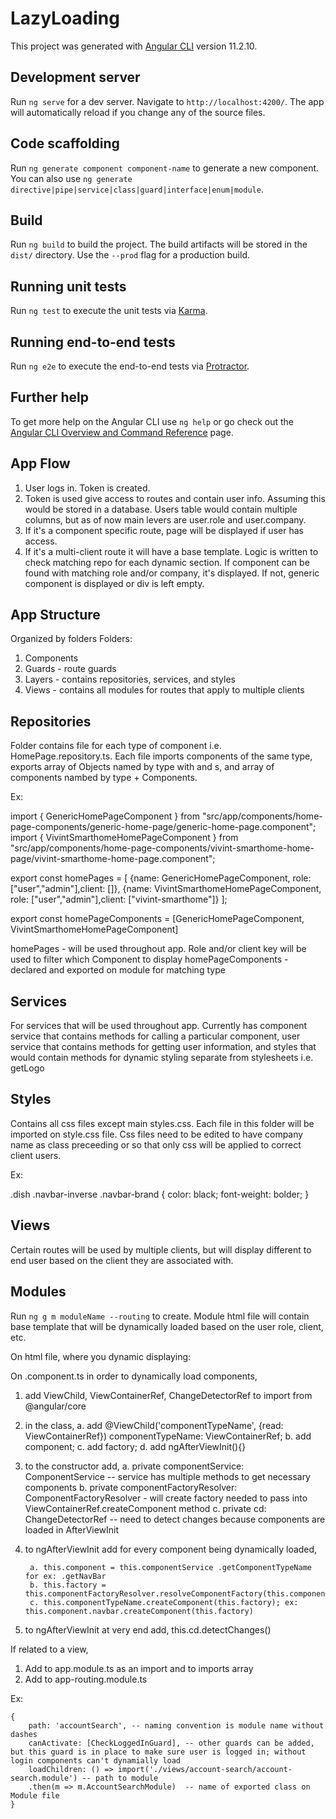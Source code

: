 # LazyLoading

This project was generated with [Angular CLI](https://github.com/angular/angular-cli) version 11.2.10.

## Development server

Run `ng serve` for a dev server. Navigate to `http://localhost:4200/`. The app will automatically reload if you change any of the source files.

## Code scaffolding

Run `ng generate component component-name` to generate a new component. You can also use `ng generate directive|pipe|service|class|guard|interface|enum|module`.

## Build

Run `ng build` to build the project. The build artifacts will be stored in the `dist/` directory. Use the `--prod` flag for a production build.

## Running unit tests

Run `ng test` to execute the unit tests via [Karma](https://karma-runner.github.io).

## Running end-to-end tests

Run `ng e2e` to execute the end-to-end tests via [Protractor](http://www.protractortest.org/).

## Further help

To get more help on the Angular CLI use `ng help` or go check out the [Angular CLI Overview and Command Reference](https://angular.io/cli) page.

## App Flow

1. User logs in. Token is created.
2. Token is used give access to routes and contain user info. Assuming this would be stored in a database. Users table would contain multiple columns, but as of now main levers are user.role and user.company.
3. If it's a component specific route, page will be displayed if user has access.
4. If it's a multi-client route it will have a base template. Logic is written to check matching repo for each dynamic section. If component can be found with matching role and/or company, it's displayed. If not, generic component is displayed or div is left empty.

## App Structure

Organized by folders
Folders:

1. Components
2. Guards - route guards
3. Layers - contains repositories, services, and styles
4. Views - contains all modules for routes that apply to multiple clients


## Repositories

Folder contains file for each type of component i.e. HomePage.repository.ts. Each file imports components of the same type, exports array of
Objects named by type with and s, and array of components nambed by type + Components.

Ex: 

import { GenericHomePageComponent } from "src/app/components/home-page-components/generic-home-page/generic-home-page.component";
import { VivintSmarthomeHomePageComponent } from "src/app/components/home-page-components/vivint-smarthome-home-page/vivint-smarthome-home-page.component";

export const homePages = [
    {name: GenericHomePageComponent, role: ["user","admin"],client: []},
    {name: VivintSmarthomeHomePageComponent, role: ["user","admin"],client: ["vivint-smarthome"]}
];

export const homePageComponents = [GenericHomePageComponent, VivintSmarthomeHomePageComponent]

homePages - will be used throughout app. Role and/or client key will be used to filter which Component to display
homePageComponents - declared and exported on module for matching type

## Services

For services that will be used throughout app. Currently has component service that contains methods for calling a particular component,
user service that contains methods for getting user information, and styles that would contain methods for dynamic styling separate from
stylesheets i.e. getLogo

## Styles

Contains all css files except main styles.css. Each file in this folder will be imported on style.css file. Css files need to be edited to have company
name as class preceeding or so that only css will be applied to correct client users. 

Ex:

.dish .navbar-inverse .navbar-brand {
    color: black;
    font-weight: bolder;
}

## Views

Certain routes will be used by multiple clients, but will display different to end user based on the client they are associated with.

## Modules

Run `ng g m moduleName --routing` to create. Module html file will contain base template that will be dynamically loaded based on the user role, client, etc.

On html file, where you dynamic displaying:

<div #componentTypeName></div>

On .component.ts in order to dynamically load components,

1. add ViewChild, ViewContainerRef, ChangeDetectorRef to import from @angular/core
2. in the class, 
        a. add @ViewChild('componentTypeName', {read: ViewContainerRef}) componentTypeName: ViewContainerRef;
        b. add component;
        c. add factory;
        d. add ngAfterViewInit(){}
3. to the constructor add,
        a. private componentService: ComponentService -- service has multiple methods to get necessary components
        b. private componentFactoryResolver: ComponentFactoryResolver - will create factory needed to pass into ViewContainerRef.createComponent method
        c. private cd: ChangeDetectorRef -- need to detect changes because components are loaded in AfterViewInit

4. to ngAfterViewInit add for every component being dynamically loaded,

        a. this.component = this.componentService .getComponentTypeName for ex: .getNavBar
        b. this.factory = this.componentFactoryResolver.resolveComponentFactory(this.component.name)
        c. this.componentTypeName.createComponent(this.factory); ex: this.component.navbar.createComponent(this.factory)

5. to ngAfterViewInit at very end add, this.cd.detectChanges()


If related to a view, 

1. Add to app.module.ts as an import and to imports array
2. Add to app-routing.module.ts

Ex:

    { 
        path: 'accountSearch', -- naming convention is module name without dashes
        canActivate: [CheckLoggedInGuard], -- other guards can be added, but this guard is in place to make sure user is logged in; without login components can't dynamially load
        loadChildren: () => import('./views/account-search/account-search.module') -- path to module
        .then(m => m.AccountSearchModule)  -- name of exported class on Module file
    }


